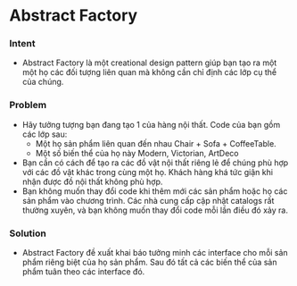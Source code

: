 # Abstract Factory

### Intent
- Abstract Factory là một creational design pattern giúp bạn tạo ra một một họ các đối tượng liên quan mà không cần chỉ định
các lớp cụ thể của chúng.
### Problem
- Hãy tưởng tượng bạn đang tạo 1 của hàng nội thất. Code của bạn gồm các lớp sau:
  - Một họ sản phẩm liên quan đến nhau Chair + Sofa + CoffeeTable.
  - Một số biến thể của họ này Modern, Victorian, ArtDeco
- Bạn cần có cách để tạo ra các đồ vật nội thất riêng lẻ để chúng phù hợp với các đồ vật khác trong cùng một họ.
Khách hàng khá tức giận khi nhận được đồ nội thất không phù hợp.
- Bạn không muốn thay đổi code khi thêm mới các sản phẩm hoặc họ các sản phẩm vào chương trình. Các nhà cung cấp cập nhật
catalogs rất thường xuyên, và bạn không muốn thay đổi code mỗi lần điều đó xảy ra.
### Solution
- Abstract Factory đề xuất khai báo tưởng minh các interface cho mỗi sản phẩm riêng biệt của họ sản phẩm.
Sau đó tất cả các biến thể của sản phẩm tuân theo các interface đó.